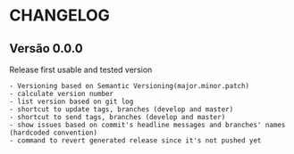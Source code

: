 # CHANGELOG

## Versão 0.0.0

Release first usable and tested version

    - Versioning based on Semantic Versioning(major.minor.patch)
    - calculate version number
    - list version based on git log
    - shortcut to update tags, branches (develop and master)
    - shortcut to send tags, branches (develop and master)
    - show issues based on commit's headline messages and branches' names (hardcoded convention)
    - command to revert generated release since it's not pushed yet
